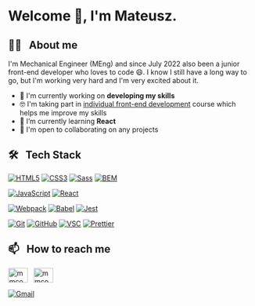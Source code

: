 # Welcome 👋, I'm Mateusz.

## 🙍‍♂️ &nbsp; About me

I'm Mechanical Engineer (MEng) and since July 2022 also been a junior front-end developer who loves to code 😄. I know I still have a long way to go, but I'm working very hard and I'm very excited about it.
- 🔭 I'm currently working on **developing my skills**
- 🤓 I'm taking part in [individual front-end development](https://devmentor.pl/) course which helps me improve my skills
- 🌱 I’m currently learning **React**
- 🤝 I'm open to collaborating on any projects

## 🛠 &nbsp; Tech Stack

[![HTML5](https://img.shields.io/badge/-HTML5-0A1A2F?style=for-the-badge&logo=HTML5&logoColor=E34F26)](https://developer.mozilla.org/en-US/docs/Web/HTML) [![CSS3](https://img.shields.io/badge/-CSS3-0A1A2F?style=for-the-badge&logo=CSS3&logoColor=1572B6)](https://developer.mozilla.org/en-US/docs/Web/CSS) [![Sass](https://img.shields.io/badge/-Sass-0A1A2F?style=for-the-badge&logo=Sass&logoColor=CC6699)](https://sass-lang.com/) [![BEM](https://img.shields.io/badge/-BEM-0A1A2F?style=for-the-badge&logo=BEM&logoColor=2dd4bf)](https://getbem.com/)

[![JavaScript](https://img.shields.io/badge/-JavaScript-0A1A2F?style=for-the-badge&logo=JavaScript&logoColor=F7DF1E)](https://developer.mozilla.org/en-US/docs/Web/JavaScript) [![React](https://img.shields.io/badge/-React-0A1A2F?style=for-the-badge&logo=React&logoColor=61DAFB)](https://reactjs.org/) 

[![Webpack](https://img.shields.io/badge/-Webpack-0A1A2F?style=for-the-badge&logo=Webpack&logoColor=8DD6F9)](https://webpack.js.org/) [![Babel](https://img.shields.io/badge/-Babel-0A1A2F?style=for-the-badge&logo=Babel&logoColor=F9DC3E)](https://babeljs.io/) [![Jest](https://img.shields.io/badge/-Jest-0A1A2F?style=for-the-badge&logo=Jest&logoColor=C21325)](https://jestjs.io/)

[![Git](https://img.shields.io/badge/-Git-0A1A2F?style=for-the-badge&logo=Git&logoColor=F05032)](https://git-scm.com/) [![GitHub](https://img.shields.io/badge/-GitHub-0A1A2F?style=for-the-badge&logo=GitHub&logoColor=ffffff)](https://github.com/)
[![VSC](https://img.shields.io/badge/-VisualStudioCode-0A1A2F?style=for-the-badge&logo=Visual-Studio-Code&logoColor=007ACC)](https://code.visualstudio.com/) [![Prettier](https://img.shields.io/badge/-Prettier-0A1A2F?style=for-the-badge&logo=Prettier&logoColor=F7B93E)](https://prettier.io/)

## 📫 &nbsp; How to reach me

[<img align="center" src="https://raw.githubusercontent.com/rahuldkjain/github-profile-readme-generator/master/src/images/icons/Social/linked-in-alt.svg" alt="mmcode9407" height="30" width="40" >](https://linkedin.com/in/mateusz-matwiejczuk) &nbsp; [<img align="center" src="https://raw.githubusercontent.com/rahuldkjain/github-profile-readme-generator/master/src/images/icons/Social/facebook.svg" alt="mmcode9407" height="30" width="40" />](   https://facebook.com/ob.sponge) 

[![Gmail](https://img.shields.io/badge/-Gmail-0A1A2F?style=for-the-badge&logo=Gmail&logoColor=EA4335)](mailto:matmatwiej@gmail.com)

